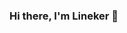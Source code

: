 ### Hi there, I'm Lineker :wave:
<!--
**Lineker98/Lineker98** is a ✨ _special_ ✨ repository because its `README.md` (this file) appears on your GitHub profile.

My name is Lineker and i'm from Brazil. Currently i'm student of computer engineering at UFOP :heart:.
At my university i'm getting knowledge and focus on subjects like deep learning, machine learning, data science and back-end projects. And i can't forget to say that
i am very lucky to study what i like to do, enjoying it as much as i can.

- :mag_right: I'm currently working on some research to try to improve our student life at university.
- :books: I'm currently trying to get better my skills with node js and JavaScript.
- :heart_eyes: I'm an enthusiast of artificial intelligence.
- 📫 How to reach me: Lineker.aguiar98@gmail.com.
- ⚡ Fun fact: I don't know, maybe a don't have a fun fact :eyes:.

### Connect with me:

[<img align="left" alt="Lineker | LinkedIn" width="22px" src="https://cdn.jsdelivr.net/npm/simple-icons@v3/icons/linkedin.svg" />][linkedin]
[<img align="left" alt="Lineker | Instagram" width="22px" src="https://cdn.jsdelivr.net/npm/simple-icons@v3/icons/instagram.svg" />][instagram]

<br />


[linkedin]: https://www.linkedin.com/in/lineker-alcântara/
[instagram]: https://www.instagram.com/linekeraaguiar/
